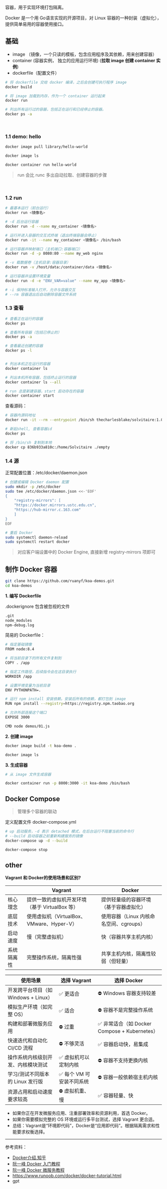 

容器，用于实现环境打包隔离。

Docker 是一个用 Go语言实现的开源项目，对 Linux 容器的一种封装（虚拟化），提供简单易用的容器使用接口。



## 基础

- image （镜像，一个只读的模板，包含应用程序及其依赖，用来创建容器）
- container (容器实例， 独立的应用运行环境) (**拉取 image 创建 container 实例**)
- dockerfile（配置文件）


```bash
# 将 dockerfile 交给 docker 编译，之后会创建可执行程序 image
docker build

# 将 image 加载到内存，作为一个 container 运行起来
docker run

# 列出所有运行过的容器，包括正在运行和已经停止的容器。
docker ps -a
```

</br>

### 1.1 demo: hello

```bash
docker image pull library/hello-world

docker image ls

docker container run hello-world
```

> run 会比 runc 多出自动拉取、创建容器的步骤


</br>



### 1.2 run

```bash
# 最基本运行（前台运行）
docker run <镜像名>

# -d 后台运行容器
docker run -d --name my_container <镜像名>

# 运行并进入容器的交互式终端（退出终端容器会停止）
docker run -it --name my_container <镜像名> /bin/bash

# 运行容器并映射端口（主机端口:容器端口）
docker run -d -p 8080:80 --name my_web nginx

# -v 载数据卷（主机目录:容器目录）
docker run -v /host/data:/container/data <镜像名>

# 运行容器并设置环境变量
docker run -d -e "ENV_VAR=value" --name my_app <镜像名>

# -i 保持标准输入打开，允许与容器交互
# --rm 容器退出后自动删除容器文件系统
```

### 1.3 查看

```bash
# 查看正在运行的容器
docker ps

# 查看所有容器（包括已停止的）
docker ps -a

# 查看最近创建的容器
docker ps -l


# 列出本机正在运行的容器
docker container ls

# 列出本机所有容器，包括终止运行的容器
docker container ls --all

# run 总是新建容器，start 启动存在的容器
docker container start
```



查看源码：
```bash
# 容器内源码地址
docker run -it --rm --entrypoint /bin/sh thecharlesblake/solvitaire:1.0

# 新起shell, 查看容器id
docker ps

# 将 /bin/sh 复制到本地
docker cp 836b933a810c:/home/Solvitaire ./empty
```



### 1.4 源


正常配置位置：/etc/docker/daemon.json

```bash
# 创建或编辑 Docker daemon 配置
sudo mkdir -p /etc/docker
sudo tee /etc/docker/daemon.json <<-'EOF'
{
    "registry-mirrors": [
    "https://docker.mirrors.ustc.edu.cn",
    "https://hub-mirror.c.163.com"
    ]
}
EOF

# 重启 Docker
sudo systemctl daemon-reload
sudo systemctl restart docker
```

> 对应客户端设置中的 Docker Engine, 直接新增 registry-mirrors 项即可




## 制作 Docker 容器

```bash
git clone https://github.com/ruanyf/koa-demos.git
cd koa-demos
```



**1. 编写 Dockerfile**

.dockerignore 包含被忽视的文件

```txt
.git
node_modules
npm-debug.log
```

简易的 Dockerfile：

```bash
# 指定基础镜像
FROM node:8.4

# 将当前目录下的所有文件复制到
COPY . /app

# 指定工作路径，后续指令会在这目录执行
WORKDIR /app

# 设置环境变量为当前目录
ENV PYTHONPATH=.

# 运行 npm install 安装依赖。安装后所有的依赖，都打包到 image
RUN npm install --registry=https://registry.npm.taobao.org

# 允许外部连接这个端口
EXPOSE 3000

CMD node demos/01.js
```

**2. 创建 image**

```bash
docker image build -t koa-demo .

docker image ls
```

**3. 生成容器**

```bash
# 从 image 文件生成容器

docker container run -p 8000:3000 -it koa-demo /bin/bash
```


## Docker Compose

> 管理多个容器的联动

定义配置文件 docker-compose.yml

```bash
# up 启动服务，-d 表示 detached 模式，在后台运行不阻塞当前的命令行
# --build 启动容器之前重新构建服务的镜像
docker-compose up -d --build

docker-compose stop
```


## other


**Vagrant 和 Docker的使用场景和区别?**

|            | Vagrant                                        | Docker                                  |
| ---------- | ---------------------------------------------- | --------------------------------------- |
| 核心理念   | 提供一致的虚拟机开发环境（基于 VirtualBox 等） | 提供轻量级的容器环境（基于容器虚拟化）  |
| 底层技术   | 使用虚拟机（VirtualBox、VMware、Hyper-V）      | 使用容器（Linux 内核命名空间、cgroups） |
| 启动速度   | 慢（完整虚拟机）                               | 快（容器共享主机内核）                  |
| 系统隔离性 | 完整操作系统，隔离性强                         | 共享主机内核，隔离性较弱（但轻量）      |


| 使用场景                             | 选择 Vagrant             | 选择 Docker                                  |
| ------------------------------------ | ------------------------ | -------------------------------------------- |
| 开发跨平台项目（如 Windows + Linux） | ✅ 更适合                 | ⛔ Windows 容器支持较差                       |
| 模拟生产环境（如完整 OS）            | ✅ 适合                   | ⛔ 容器不是完整操作系统                       |
| 构建和部署微服务应用                 | ⛔ 过重                   | ✅ 非常适合（如 Docker Compose + Kubernetes） |
| 快速迭代和自动化 CI/CD 流程          | ⛔ 不够灵活               | ✅ 容器启动快，易集成                         |
| 操作系统内核级别开发、内核模块测试   | ✅ 虚拟机可以定制内核     | ⛔ 容器不支持更换内核                         |
| 学习/测试不同版本的 Linux 发行版     | ✅ 每个 VM 可安装不同系统 | ⛔ 容器一般依赖宿主机内核                     |
| 资源占用和启动速度要求较高           | ⛔ 虚拟机重、慢           | ✅ 容器轻量、快                               |



- 如果你正在开发微服务应用、注重部署效率和资源利用，首选 Docker。
- 如果你需要模拟完整的 OS 环境或运行多平台测试，选择 Vagrant 更合适。
- 总结：Vagrant是“环境即代码”，Docker是“应用即代码”。根据隔离需求和性能要求权衡选择。




--------------

参考资料：
- [Docker介绍.知乎](https://zhuanlan.zhihu.com/p/187505981)
- [阮一峰 Docker 入门教程](https://www.ruanyifeng.com/blog/2018/02/docker-tutorial.html)
- [阮一峰 Docker 微服务教程](https://www.ruanyifeng.com/blog/2018/02/docker-wordpress-tutorial.html)
- https://www.runoob.com/docker/docker-tutorial.html
- gpt